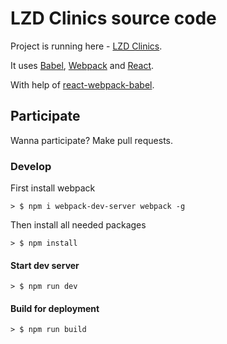 # LZD Clinics source code

Project is running here - [LZD Clinics](http://bullgare.github.io/lzd_cllinics/).

It uses [Babel](https://babeljs.io/), [Webpack](http://webpack.github.io/) and [React](https://facebook.github.io/react/).

With help of [react-webpack-babel](https://github.com/alicoding/react-webpack-babel).

## Participate

Wanna participate? Make pull requests.

### Develop

First install webpack

```
> $ npm i webpack-dev-server webpack -g
```

Then install all needed packages

```
> $ npm install
```

#### Start dev server

```
> $ npm run dev
```

#### Build for deployment

```
> $ npm run build
```